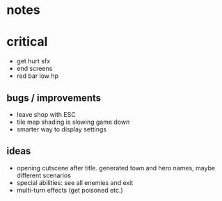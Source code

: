 # notes

# critical

- get hurt sfx
- end screens
- red bar low hp

## bugs / improvements

- leave shop with ESC
- tile map shading is slowing game down
- smarter way to display settings

## ideas

- opening cutscene after title. generated town and hero names, maybe different scenarios
- special abilities: see all enemies and exit
- multi-turn effects (get poisoned etc.)

